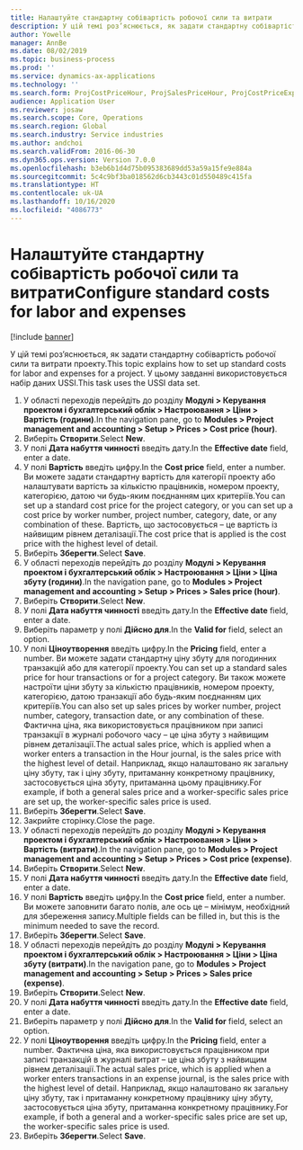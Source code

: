 ```yaml
---
title: Налаштуйте стандартну собівартість робочої сили та витрати
description: У цій темі роз’яснюється, як задати стандартну собівартість робочої сили та витрати проекту.
author: Yowelle
manager: AnnBe
ms.date: 08/02/2019
ms.topic: business-process
ms.prod: ''
ms.service: dynamics-ax-applications
ms.technology: ''
ms.search.form: ProjCostPriceHour, ProjSalesPriceHour, ProjCostPriceExpense, ProjSalesPriceCost
audience: Application User
ms.reviewer: josaw
ms.search.scope: Core, Operations
ms.search.region: Global
ms.search.industry: Service industries
ms.author: andchoi
ms.search.validFrom: 2016-06-30
ms.dyn365.ops.version: Version 7.0.0
ms.openlocfilehash: b3eb6b1d4d75b095383689dd53a59a15fe9e884a
ms.sourcegitcommit: 5c4c9bf3ba018562d6cb3443c01d550489c415fa
ms.translationtype: HT
ms.contentlocale: uk-UA
ms.lasthandoff: 10/16/2020
ms.locfileid: "4086773"
---
```

# <a name="configure-standard-costs-for-labor-and-expenses"></a><span data-ttu-id="ba854-103">Налаштуйте стандартну собівартість робочої сили та витрати</span><span class="sxs-lookup"><span data-stu-id="ba854-103">Configure standard costs for labor and expenses</span></span>

[!include [banner](../../includes/banner.md)]

<span data-ttu-id="ba854-104">У цій темі роз’яснюється, як задати стандартну собівартість робочої сили та витрати проекту.</span><span class="sxs-lookup"><span data-stu-id="ba854-104">This topic explains how to set up standard costs for labor and expenses for a project.</span></span> <span data-ttu-id="ba854-105">У цьому завданні використовується набір даних USSI.</span><span class="sxs-lookup"><span data-stu-id="ba854-105">This task uses the USSI data set.</span></span>

1. <span data-ttu-id="ba854-106">У області переходів перейдіть до розділу **Модулі > Керування проектом і бухгалтерський облік > Настроювання > Ціни > Вартість (години)**.</span><span class="sxs-lookup"><span data-stu-id="ba854-106">In the navigation pane, go to **Modules > Project management and accounting > Setup > Prices > Cost price (hour)**.</span></span>
2. <span data-ttu-id="ba854-107">Виберіть **Створити**.</span><span class="sxs-lookup"><span data-stu-id="ba854-107">Select **New**.</span></span>
3. <span data-ttu-id="ba854-108">У полі **Дата набуття чинності** введіть дату.</span><span class="sxs-lookup"><span data-stu-id="ba854-108">In the **Effective date** field, enter a date.</span></span>
4. <span data-ttu-id="ba854-109">У полі **Вартість** введіть цифру.</span><span class="sxs-lookup"><span data-stu-id="ba854-109">In the **Cost price** field, enter a number.</span></span> <span data-ttu-id="ba854-110">Ви можете задати стандартну вартість для категорії проекту або налаштувати вартість за кількістю працівників, номером проекту, категорією, датою чи будь-яким поєднанням цих критеріїв.</span><span class="sxs-lookup"><span data-stu-id="ba854-110">You can set up a standard cost price for the project category, or you can set up a cost price by worker number, project number, category, date, or any combination of these.</span></span> <span data-ttu-id="ba854-111">Вартість, що застосовується – це вартість із найвищим рівнем деталізації.</span><span class="sxs-lookup"><span data-stu-id="ba854-111">The cost price that is applied is the cost price with the highest level of detail.</span></span>  
5. <span data-ttu-id="ba854-112">Виберіть **Зберегти**.</span><span class="sxs-lookup"><span data-stu-id="ba854-112">Select **Save**.</span></span>
6. <span data-ttu-id="ba854-113">У області переходів перейдіть до розділу **Модулі > Керування проектом і бухгалтерський облік > Настроювання > Ціни > Ціна збуту (години)**.</span><span class="sxs-lookup"><span data-stu-id="ba854-113">In the navigation pane, go to **Modules > Project management and accounting > Setup > Prices > Sales price (hour)**.</span></span>
7. <span data-ttu-id="ba854-114">Виберіть **Створити**.</span><span class="sxs-lookup"><span data-stu-id="ba854-114">Select **New**.</span></span>
8. <span data-ttu-id="ba854-115">У полі **Дата набуття чинності** введіть дату.</span><span class="sxs-lookup"><span data-stu-id="ba854-115">In the **Effective date** field, enter a date.</span></span>
9. <span data-ttu-id="ba854-116">Виберіть параметр у полі **Дійсно для**.</span><span class="sxs-lookup"><span data-stu-id="ba854-116">In the **Valid for** field, select an option.</span></span>
10. <span data-ttu-id="ba854-117">У полі **Ціноутворення** введіть цифру.</span><span class="sxs-lookup"><span data-stu-id="ba854-117">In the **Pricing** field, enter a number.</span></span> <span data-ttu-id="ba854-118">Ви можете задати стандартну ціну збуту для погодинних транзакцій або для категорії проекту.</span><span class="sxs-lookup"><span data-stu-id="ba854-118">You can set up a standard sales price for hour transactions or for a project category.</span></span> <span data-ttu-id="ba854-119">Ви також можете настроїти ціни збуту за кількістю працівників, номером проекту, категорією, датою транзакції або будь-яким поєднанням цих критеріїв.</span><span class="sxs-lookup"><span data-stu-id="ba854-119">You can also set up sales prices by worker number, project number, category, transaction date, or any combination of these.</span></span> <span data-ttu-id="ba854-120">Фактична ціна, яка використовується працівником при записі транзакції в журналі робочого часу – це ціна збуту з найвищим рівнем деталізації.</span><span class="sxs-lookup"><span data-stu-id="ba854-120">The actual sales price, which is applied when a worker enters a transaction in the Hour journal, is the sales price with the highest level of detail.</span></span> <span data-ttu-id="ba854-121">Наприклад, якщо налаштовано як загальну ціну збуту, так і ціну збуту, притаманну конкретному працівнику, застосовується ціна збуту, притаманна цьому працівнику.</span><span class="sxs-lookup"><span data-stu-id="ba854-121">For example, if both a general sales price and a worker-specific sales price are set up, the worker-specific sales price is used.</span></span>  
11. <span data-ttu-id="ba854-122">Виберіть **Зберегти**.</span><span class="sxs-lookup"><span data-stu-id="ba854-122">Select **Save**.</span></span>
12. <span data-ttu-id="ba854-123">Закрийте сторінку.</span><span class="sxs-lookup"><span data-stu-id="ba854-123">Close the page.</span></span>
13. <span data-ttu-id="ba854-124">У області переходів перейдіть до розділу **Модулі > Керування проектом і бухгалтерський облік > Настроювання > Ціни > Вартість (витрати)**.</span><span class="sxs-lookup"><span data-stu-id="ba854-124">In the navigation pane, go to **Modules > Project management and accounting > Setup > Prices > Cost price (expense)**.</span></span>
14. <span data-ttu-id="ba854-125">Виберіть **Створити**.</span><span class="sxs-lookup"><span data-stu-id="ba854-125">Select **New**.</span></span>
15. <span data-ttu-id="ba854-126">У полі **Дата набуття чинності** введіть дату.</span><span class="sxs-lookup"><span data-stu-id="ba854-126">In the **Effective date** field, enter a date.</span></span>
16. <span data-ttu-id="ba854-127">У полі **Вартість** введіть цифру.</span><span class="sxs-lookup"><span data-stu-id="ba854-127">In the **Cost price** field, enter a number.</span></span> <span data-ttu-id="ba854-128">Ви можете заповнити багато полів, але ось це – мінімум, необхідний для збереження запису.</span><span class="sxs-lookup"><span data-stu-id="ba854-128">Multiple fields can be filled in, but this is the minimum needed to save the record.</span></span>  
17. <span data-ttu-id="ba854-129">Виберіть **Зберегти**.</span><span class="sxs-lookup"><span data-stu-id="ba854-129">Select **Save**.</span></span>
18. <span data-ttu-id="ba854-130">У області переходів перейдіть до розділу **Модулі > Керування проектом і бухгалтерський облік > Настроювання > Ціни > Ціна збуту (витрати)**.</span><span class="sxs-lookup"><span data-stu-id="ba854-130">In the navigation pane, go to **Modules > Project management and accounting > Setup > Prices > Sales price (expense)**.</span></span>
19. <span data-ttu-id="ba854-131">Виберіть **Створити**.</span><span class="sxs-lookup"><span data-stu-id="ba854-131">Select **New**.</span></span>
20. <span data-ttu-id="ba854-132">У полі **Дата набуття чинності** введіть дату.</span><span class="sxs-lookup"><span data-stu-id="ba854-132">In the **Effective date** field, enter a date.</span></span>
21. <span data-ttu-id="ba854-133">Виберіть параметр у полі **Дійсно для**.</span><span class="sxs-lookup"><span data-stu-id="ba854-133">In the **Valid for** field, select an option.</span></span>
22. <span data-ttu-id="ba854-134">У полі **Ціноутворення** введіть цифру.</span><span class="sxs-lookup"><span data-stu-id="ba854-134">In the **Pricing** field, enter a number.</span></span> <span data-ttu-id="ba854-135">Фактична ціна, яка використовується працівником при записі транзакцій в журналі витрат – це ціна збуту з найвищим рівнем деталізації.</span><span class="sxs-lookup"><span data-stu-id="ba854-135">The actual sales price, which is applied when a worker enters transactions in an expense journal, is the sales price with the highest level of detail.</span></span> <span data-ttu-id="ba854-136">Наприклад, якщо налаштовано як загальну ціну збуту, так і притаманну конкретному працівнику ціну збуту, застосовується ціна збуту, притаманна конкретному працівнику.</span><span class="sxs-lookup"><span data-stu-id="ba854-136">For example, if both a general and a worker-specific sales price are set up, the worker-specific sales price is used.</span></span>  
23. <span data-ttu-id="ba854-137">Виберіть **Зберегти**.</span><span class="sxs-lookup"><span data-stu-id="ba854-137">Select **Save**.</span></span>

